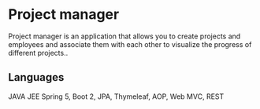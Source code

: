 # Project manager

Project manager is an application that allows you to create projects and employees and associate them with each other to visualize the progress of different projects..


## Languages

JAVA JEE 
Spring 5, Boot 2, JPA, Thymeleaf, AOP, Web MVC, REST
